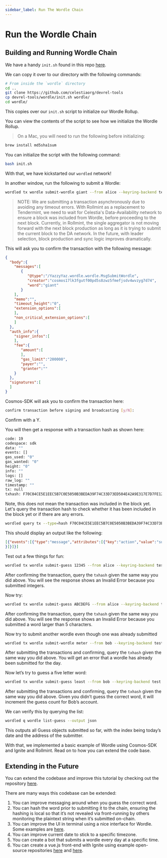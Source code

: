 ```yaml
---
sidebar_label: Run The Wordle Chain
---
```


# Run the Wordle Chain
<!-- markdownlint-disable MD013 -->

## Building and Running Wordle Chain

We have a handy `init.sh` found in this repo
[here](https://github.com/celestiaorg/devrel-tools).

We can copy it over to our directory with the following commands:

```sh
# From inside the `wordle` directory
cd ..
git clone https://github.com/celestiaorg/devrel-tools
cp devrel-tools/wordle/init.sh wordle/
cd wordle/
```

This copies over our `init.sh` script to initialize our
Wordle Rollup.

You can view the contents of the script to see how we
initialize the Wordle Rollup.

> On a Mac, you will need to run the following before initializing:

```sh
brew install md5sha1sum
```

You can initialize the script with the following command:

```sh
bash init.sh
```

With that, we have kickstarted our `wordled` network!

In another window, run the following to submit a Wordle:

```sh
wordled tx wordle submit-wordle giant --from alice --keyring-backend test --chain-id wordle -b async -y
```

> NOTE: We are submitting a transaction asynchronously due to avoiding
  any timeout errors. With Rollmint as a replacement to Tendermint, we
  need to wait for Celestia's Data-Availability network to ensure a block
  was included from Wordle, before proceeding to the next block. Currently,
  in Rollmint, the single aggregator is not moving forward with the next block
  production as long as it is trying to submit the current block to the DA network.
  In the future, with leader selection, block production and sync logic improves
  dramatically.

This will ask you to confirm the transaction with the following message:

```json
{
  "body":{
    "messages":[
       {
          "@type":"/YazzyYaz.wordle.wordle.MsgSubmitWordle",
          "creator":"cosmos17lk3fgutf00pd5s8zwz5fmefjsdv4wvzyg7d74",
          "word":"giant"
       }
    ],
    "memo":"",
    "timeout_height":"0",
    "extension_options":[
    ],
    "non_critical_extension_options":[
    ]
  },
  "auth_info":{
    "signer_infos":[
    ],
    "fee":{
       "amount":[
       ],
       "gas_limit":"200000",
       "payer":"",
       "granter":""
    }
  },
  "signatures":[
  ]
}
```

Cosmos-SDK will ask you to confirm the transaction here:

```sh
confirm transaction before signing and broadcasting [y/N]:
```

Confirm with a Y.

You will then get a response with a transaction hash as shown here:

```sh
code: 19
codespace: sdk
data: ""
events: []
gas_used: "0"
gas_wanted: "0"
height: "0"
info: ""
logs: []
raw_log: ""
timestamp: ""
tx: null
txhash: F70C04CE5E1EEC5B7C0E5050B3BEDA39F74C33D73ED504E42A9E317E7D7FE128
```

Note, this does not mean the transaction was included in the block yet.
Let's query the transaction hash to check whether it has been included in
the block yet or if there are any errors.

```sh
wordled query tx --type=hash F70C04CE5E1EEC5B7C0E5050B3BEDA39F74C33D73ED504E42A9E317E7D7FE128 --chain-id wordle --output json | jq -r '.raw_log'
```

This should display an output like the following:

```json
[{"events":[{"type":"message","attributes":[{"key":"action","value":"submit_wordle"
}]}]}]
```

Test out a few things for fun:

```sh
wordled tx wordle submit-guess 12345 --from alice --keyring-backend test --chain-id wordle -b async -y
```

After confirming the transaction, query the `txhash`
given the same way you did above. You will see the response shows
an Invalid Error because you submitted integers.

Now try:

```sh
wordled tx wordle submit-guess ABCDEFG --from alice --keyring-backend test --chain-id wordle -b async -y
```

After confirming the transaction, query the `txhash` given the same
way you did above. You will see the response shows
an Invalid Error because you submitted a word larger than 5 characters.

Now try to submit another wordle even though one was already submitted

```sh
wordled tx wordle submit-wordle meter --from bob --keyring-backend test --chain-id wordle -b async -y
```

After submitting the transactions and confirming, query the `txhash`
given the same way you did above. You will get an error that a wordle
has already been submitted for the day.

Now let’s try to guess a five letter word:

```sh
wordled tx wordle submit-guess least --from bob --keyring-backend test --chain-id wordle -b async -y
```

After submitting the transactions and confirming, query the `txhash`
given the same way you did above. Given you didn’t guess the correct
word, it will increment the guess count for Bob’s account.

We can verify this by querying the list:

```sh
wordled q wordle list-guess --output json
```

This outputs all Guess objects submitted so far, with the index
being today’s date and the address of the submitter.

With that, we implemented a basic example of Wordle using
Cosmos-SDK and Ignite and Rollmint. Read on to how you can
extend the code base.

## Extending in the Future

You can extend the codebase and improve this tutorial by checking
out the repository [here](https://github.com/celestiaorg/wordle).

There are many ways this codebase can be extended:

1. You can improve messaging around when you guess the correct word.
2. You can hash the word prior to submitting it to the chain,
  ensuring the hashing is local so that it’s not revealed via
  front-running by others monitoring the plaintext string when
  it’s submitted on-chain.
3. You can improve the UI in terminal using a nice interface for
  Wordle. Some examples are [here](https://github.com/nimblebun/wordle-cli).
4. You can improve current date to stick to a specific timezone.
5. You can create a bot that submits a wordle every day at a specific time.
6. You can create a vue.js front-end with Ignite using example open-source
    repositories [here](https://github.com/yyx990803/vue-wordle) and [here](https://github.com/xudafeng/wordle).
